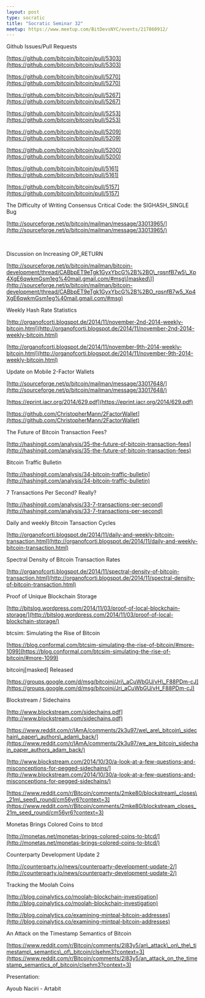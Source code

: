 ```yaml
---
layout: post
type: socratic
title: "Socratic Seminar 32"
meetup: https://www.meetup.com/BitDevsNYC/events/217860912/
---
```


Github Issues/Pull Requests

[](https://github.com/bitcoin/bitcoin/pull/5303)[https://github.com/bitcoin/bitcoin/pull/5303](https://github.com/bitcoin/bitcoin/pull/5303)

[](https://github.com/bitcoin/bitcoin/pull/5270)[https://github.com/bitcoin/bitcoin/pull/5270](https://github.com/bitcoin/bitcoin/pull/5270)

[](https://github.com/bitcoin/bitcoin/pull/5267)[https://github.com/bitcoin/bitcoin/pull/5267](https://github.com/bitcoin/bitcoin/pull/5267)

[](https://github.com/bitcoin/bitcoin/pull/5253)[https://github.com/bitcoin/bitcoin/pull/5253](https://github.com/bitcoin/bitcoin/pull/5253)

[](https://github.com/bitcoin/bitcoin/pull/5209)[https://github.com/bitcoin/bitcoin/pull/5209](https://github.com/bitcoin/bitcoin/pull/5209)

[](https://github.com/bitcoin/bitcoin/pull/5200)[https://github.com/bitcoin/bitcoin/pull/5200](https://github.com/bitcoin/bitcoin/pull/5200)

[](https://github.com/bitcoin/bitcoin/pull/5161)[https://github.com/bitcoin/bitcoin/pull/5161](https://github.com/bitcoin/bitcoin/pull/5161)

[](https://github.com/bitcoin/bitcoin/pull/5157)[https://github.com/bitcoin/bitcoin/pull/5157](https://github.com/bitcoin/bitcoin/pull/5157)

The Difficulty of Writing Consensus Critical Code: the SIGHASH\_SINGLE Bug

[](http://sourceforge.net/p/bitcoin/mailman/message/33013965/)[http://sourceforge.net/p/bitcoin/mailman/message/33013965/](http://sourceforge.net/p/bitcoin/mailman/message/33013965/)

[  
](http://sourceforge.net/p/bitcoin/mailman/message/33013965/)

Discussion on Increasing OP\_RETURN

[](http://sourceforge.net/p/bitcoin/mailman/bitcoin-development/thread/CABbpET9eTgk1GyxYbcG%2B%2BO_rqsnfB7w5_Xp4XgE6qwkmGsm1eg%40mail.gmail.com/#msg)[http://sourceforge.net/p/bitcoin/mailman/bitcoin-development/thread/CABbpET9eTgk1GyxYbcG%2B%2BO\_rqsnfB7w5\_Xp4XgE6qwkmGsm1eg%40mail.gmail.com/#msg\[masked\]](http://sourceforge.net/p/bitcoin/mailman/bitcoin-development/thread/CABbpET9eTgk1GyxYbcG%2B%2BO_rqsnfB7w5_Xp4XgE6qwkmGsm1eg%40mail.gmail.com/#msg)

Weekly Hash Rate Statistics

[](http://organofcorti.blogspot.de/2014/11/november-2nd-2014-weekly-bitcoin.html)[http://organofcorti.blogspot.de/2014/11/november-2nd-2014-weekly-bitcoin.html](http://organofcorti.blogspot.de/2014/11/november-2nd-2014-weekly-bitcoin.html)

[](http://organofcorti.blogspot.de/2014/11/november-9th-2014-weekly-bitcoin.html)[http://organofcorti.blogspot.de/2014/11/november-9th-2014-weekly-bitcoin.html](http://organofcorti.blogspot.de/2014/11/november-9th-2014-weekly-bitcoin.html)

Update on Mobile 2-Factor Wallets

[](http://sourceforge.net/p/bitcoin/mailman/message/33017648/)[http://sourceforge.net/p/bitcoin/mailman/message/33017648/](http://sourceforge.net/p/bitcoin/mailman/message/33017648/)

[](https://github.com/ChristopherMann/2FactorWallet)[https://eprint.iacr.org/2014/629.pdf](https://eprint.iacr.org/2014/629.pdf)

[](https://github.com/ChristopherMann/2FactorWallet)[https://github.com/ChristopherMann/2FactorWallet](https://github.com/ChristopherMann/2FactorWallet)

The Future of Bitcoin Transaction Fees?

[](http://hashingit.com/analysis/35-the-future-of-bitcoin-transaction-fees)[http://hashingit.com/analysis/35-the-future-of-bitcoin-transaction-fees](http://hashingit.com/analysis/35-the-future-of-bitcoin-transaction-fees)

Bitcoin Traffic Bulletin

[](http://hashingit.com/analysis/34-bitcoin-traffic-bulletin)[http://hashingit.com/analysis/34-bitcoin-traffic-bulletin](http://hashingit.com/analysis/34-bitcoin-traffic-bulletin)

7 Transactions Per Second? Really?

[](http://hashingit.com/analysis/33-7-transactions-per-second)[http://hashingit.com/analysis/33-7-transactions-per-second](http://hashingit.com/analysis/33-7-transactions-per-second)

Daily and weekly Bitcoin Tansaction Cycles

[](http://organofcorti.blogspot.de/2014/11/daily-and-weekly-bitcoin-transaction.html)[http://organofcorti.blogspot.de/2014/11/daily-and-weekly-bitcoin-transaction.html](http://organofcorti.blogspot.de/2014/11/daily-and-weekly-bitcoin-transaction.html)

Spectral Density of Bitcoin Transaction Rates

[](http://organofcorti.blogspot.de/2014/11/spectral-density-of-bitcoin-transaction.html)[http://organofcorti.blogspot.de/2014/11/spectral-density-of-bitcoin-transaction.html](http://organofcorti.blogspot.de/2014/11/spectral-density-of-bitcoin-transaction.html)

Proof of Unique Blockchain Storage

[](http://bitslog.wordpress.com/2014/11/03/proof-of-local-blockchain-storage/)[http://bitslog.wordpress.com/2014/11/03/proof-of-local-blockchain-storage/](http://bitslog.wordpress.com/2014/11/03/proof-of-local-blockchain-storage/)

btcsim: Simulating the Rise of Bitcoin

[](https://blog.conformal.com/btcsim-simulating-the-rise-of-bitcoin/#more-1099)[https://blog.conformal.com/btcsim-simulating-the-rise-of-bitcoin/#more-1099](https://blog.conformal.com/btcsim-simulating-the-rise-of-bitcoin/#more-1099)

bitcoinj\[masked\] Released

[](https://groups.google.com/d/msg/bitcoinj/Jri_aCuWbGU/vH_F88PDm-cJ)[https://groups.google.com/d/msg/bitcoinj/Jri\_aCuWbGU/vH\_F88PDm-cJ](https://groups.google.com/d/msg/bitcoinj/Jri_aCuWbGU/vH_F88PDm-cJ)

Blockstream / Sidechains

[](http://www.blockstream.com/sidechains.pdf)[http://www.blockstream.com/sidechains.pdf](http://www.blockstream.com/sidechains.pdf)

[](https://www.reddit.com/r/IAmA/comments/2k3u97/we_are_bitcoin_sidechain_paper_authors_adam_back/)[https://www.reddit.com/r/IAmA/comments/2k3u97/we\_are\_bitcoin\_sidechain\_paper\_authors\_adam\_back/](https://www.reddit.com/r/IAmA/comments/2k3u97/we_are_bitcoin_sidechain_paper_authors_adam_back/)

[](http://www.blockstream.com/2014/10/30/a-look-at-a-few-questions-and-misconceptions-for-pegged-sidechains/)[http://www.blockstream.com/2014/10/30/a-look-at-a-few-questions-and-misconceptions-for-pegged-sidechains/](http://www.blockstream.com/2014/10/30/a-look-at-a-few-questions-and-misconceptions-for-pegged-sidechains/)

[](https://www.reddit.com/r/Bitcoin/comments/2mke80/blockstream_closes_21m_seed_round/cm56yr6?context=3)[https://www.reddit.com/r/Bitcoin/comments/2mke80/blockstream\_closes\_21m\_seed\_round/cm56yr6?context=3](https://www.reddit.com/r/Bitcoin/comments/2mke80/blockstream_closes_21m_seed_round/cm56yr6?context=3)

Monetas Brings Colored Coins to btcd

[](http://monetas.net/monetas-brings-colored-coins-to-btcd/)[http://monetas.net/monetas-brings-colored-coins-to-btcd/](http://monetas.net/monetas-brings-colored-coins-to-btcd/)

Counterparty Development Update 2

[](http://counterparty.io/news/counterparty-development-update-2/)[http://counterparty.io/news/counterparty-development-update-2/](http://counterparty.io/news/counterparty-development-update-2/)

Tracking the Moolah Coins

[](http://blog.coinalytics.co/moolah-blockchain-investigation)[http://blog.coinalytics.co/moolah-blockchain-investigation](http://blog.coinalytics.co/moolah-blockchain-investigation)

[](http://blog.coinalytics.co/examining-mintpal-bitcoin-addresses)[http://blog.coinalytics.co/examining-mintpal-bitcoin-addresses](http://blog.coinalytics.co/examining-mintpal-bitcoin-addresses)

An Attack on the Timestamp Semantics of Bitcoin

[](https://www.reddit.com/r/Bitcoin/comments/2l83y5/an_attack_on_the_timestamp_semantics_of_bitcoin/clsehm3?context=3)[https://www.reddit.com/r/Bitcoin/comments/2l83y5/an\_attack\_on\_the\_timestamp\_semantics\_of\_bitcoin/clsehm3?context=3](https://www.reddit.com/r/Bitcoin/comments/2l83y5/an_attack_on_the_timestamp_semantics_of_bitcoin/clsehm3?context=3)

Presentation:

Ayoub Naciri - Artabit

